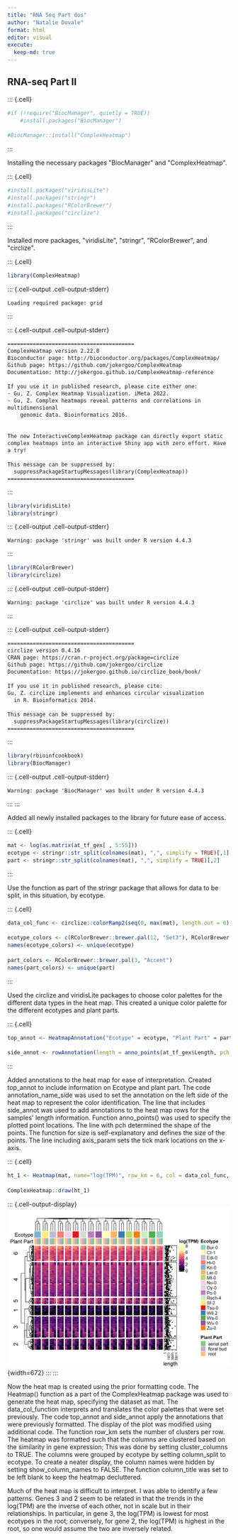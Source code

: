```yaml
---
title: "RNA Seq Part dos"
author: "Natalie Dovale"
format: html
editor: visual
execute:
  keep-md: true
---
```





## RNA-seq Part II



::: {.cell}

```{.r .cell-code}
#if (!require("BiocManager", quietly = TRUE))
    #install.packages("BiocManager")

#BiocManager::install("ComplexHeatmap")
```
:::



Installing the necessary packages "BiocManager" and "ComplexHeatmap".



::: {.cell}

```{.r .cell-code}
#install.packages("viridisLite")
#install.packages("stringr")
#install.packages("RColorBrewer")
#install.packages("circlize")
```
:::



Installed more packages, "viridisLite", "stringr", "RColorBrewer", and "circlize".



::: {.cell}

```{.r .cell-code}
library(ComplexHeatmap)
```

::: {.cell-output .cell-output-stderr}

```
Loading required package: grid
```


:::

::: {.cell-output .cell-output-stderr}

```
========================================
ComplexHeatmap version 2.22.0
Bioconductor page: http://bioconductor.org/packages/ComplexHeatmap/
Github page: https://github.com/jokergoo/ComplexHeatmap
Documentation: http://jokergoo.github.io/ComplexHeatmap-reference

If you use it in published research, please cite either one:
- Gu, Z. Complex Heatmap Visualization. iMeta 2022.
- Gu, Z. Complex heatmaps reveal patterns and correlations in multidimensional 
    genomic data. Bioinformatics 2016.


The new InteractiveComplexHeatmap package can directly export static 
complex heatmaps into an interactive Shiny app with zero effort. Have a try!

This message can be suppressed by:
  suppressPackageStartupMessages(library(ComplexHeatmap))
========================================
```


:::

```{.r .cell-code}
library(viridisLite)
library(stringr)
```

::: {.cell-output .cell-output-stderr}

```
Warning: package 'stringr' was built under R version 4.4.3
```


:::

```{.r .cell-code}
library(RColorBrewer)
library(circlize)
```

::: {.cell-output .cell-output-stderr}

```
Warning: package 'circlize' was built under R version 4.4.3
```


:::

::: {.cell-output .cell-output-stderr}

```
========================================
circlize version 0.4.16
CRAN page: https://cran.r-project.org/package=circlize
Github page: https://github.com/jokergoo/circlize
Documentation: https://jokergoo.github.io/circlize_book/book/

If you use it in published research, please cite:
Gu, Z. circlize implements and enhances circular visualization
  in R. Bioinformatics 2014.

This message can be suppressed by:
  suppressPackageStartupMessages(library(circlize))
========================================
```


:::

```{.r .cell-code}
library(rbioinfcookbook)
library(BiocManager)
```

::: {.cell-output .cell-output-stderr}

```
Warning: package 'BiocManager' was built under R version 4.4.3
```


:::
:::



Added all newly installed packages to the library for future ease of access.



::: {.cell}

```{.r .cell-code}
mat <- log(as.matrix(at_tf_gex[ , 5:55]))
ecotype <- stringr::str_split(colnames(mat), ",", simplify = TRUE)[,1]
part <- stringr::str_split(colnames(mat), ",", simplify = TRUE)[,2]
```
:::



Use the function as part of the stringr package that allows for data to be split, in this situation, by ecotype.



::: {.cell}

```{.r .cell-code}
data_col_func <- circlize::colorRamp2(seq(0, max(mat), length.out = 6), viridisLite::magma(6))

ecotype_colors <- c(RColorBrewer::brewer.pal(12, "Set3"), RColorBrewer::brewer.pal(5, "Set1"))
names(ecotype_colors) <- unique(ecotype)

part_colors <- RColorBrewer::brewer.pal(3, "Accent")
names(part_colors) <- unique(part)
```
:::



Used the circlize and viridisLite packages to choose color palettes for the different data types in the heat map. This created a unique color palette for the different ecotypes and plant parts.



::: {.cell}

```{.r .cell-code}
top_annot <- HeatmapAnnotation("Ecotype" = ecotype, "Plant Part" = part, col = list("Ecotype" = ecotype_colors, "Plant Part" = part_colors), annotation_name_side = "left")

side_annot <- rowAnnotation(length = anno_points(at_tf_gex$Length, pch = 16, size = unit(1, "mm"), axis_param = list(at = seq(1, max(at_tf_gex$Length), length.out = 4)),))
```
:::



Added annotations to the heat map for ease of interpretation. Created top_annot to include information on Ecotype and plant part. The code annotation_name_side was used to set the annotation on the left side of the heat map to represent the color identification. The line that includes side_annot was used to add annotations to the heat map rows for the samples' length information. Function anno_points() was used to specify the plotted point locations. The line with pch determined the shape of the points. The function for size is self-explanatory and defines the size of the points. The line including axis_param sets the tick mark locations on the x-axis.



::: {.cell}

```{.r .cell-code}
ht_1 <- Heatmap(mat, name="log(TPM)", row_km = 6, col = data_col_func, top_annotation = top_annot, right_annotation = side_annot, cluster_columns = TRUE, column_split = ecotype, show_column_names = FALSE, column_title = " ")

ComplexHeatmap::draw(ht_1)
```

::: {.cell-output-display}
![](RNA-Seq-dos_files/figure-html/unnamed-chunk-7-1.png){width=672}
:::
:::



Now the heat map is created using the prior formatting code. The Heatmap() function as a part of the ComplexHeatmap package was used to generate the heat map, specifying the dataset as mat. The data_col_function interprets and translates the color palettes that were set previously. The code top_annot and side_annot apply the annotations that were previously formatted. The display of the plot was modified using additional code. The function row_km sets the number of clusters per row. The heatmap was formatted such that the columns are clustered based on the similarity in gene expression; This was done by setting cluster_columns to TRUE. The columns were grouped by ecotype by setting column_split to ecotype. To create a neater display, the column names were hidden by setting show_column_names to FALSE. The function column_title was set to be left blank to keep the heatmap decluttered.

Much of the heat map is difficult to interpret. I was able to identify a few patterns. Genes 3 and 2 seem to be related in that the trends in the log(TPM) are the inverse of each other, not in scale but in their relationships. In particular, in gene 3, the log(TPM) is lowest for most ecotypes in the root; conversely, for gene 2, the log(TPM) is highest in the root, so one would assume the two are inversely related.
